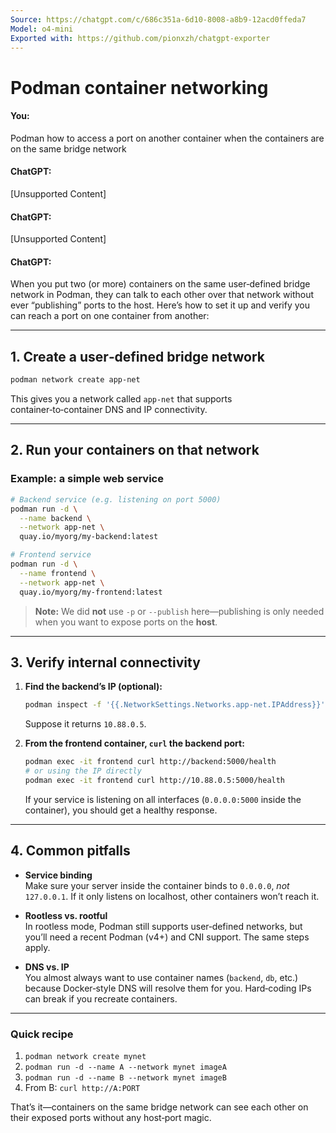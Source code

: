 ```yaml
---
Source: https://chatgpt.com/c/686c351a-6d10-8008-a8b9-12acd0ffeda7
Model: o4-mini
Exported with: https://github.com/pionxzh/chatgpt-exporter
---
```


# Podman container networking

#### You:
Podman how to access a port on another container when the containers are on the same bridge network

#### ChatGPT:
\[Unsupported Content]


#### ChatGPT:
\[Unsupported Content]


#### ChatGPT:
When you put two (or more) containers on the same user‑defined bridge network in Podman, they can talk to each other over that network without ever “publishing” ports to the host. Here’s how to set it up and verify you can reach a port on one container from another:

---

## 1. Create a user‑defined bridge network

```bash
podman network create app-net
```

This gives you a network called `app-net` that supports container‑to‑container DNS and IP connectivity.

---

## 2. Run your containers on that network

### Example: a simple web service

```bash
# Backend service (e.g. listening on port 5000)
podman run -d \
  --name backend \
  --network app-net \
  quay.io/myorg/my-backend:latest

# Frontend service
podman run -d \
  --name frontend \
  --network app-net \
  quay.io/myorg/my-frontend:latest
```

> **Note:** We did **not** use `-p` or `--publish` here—publishing is only needed when you want to expose ports on the **host**.

---

## 3. Verify internal connectivity

1. **Find the backend’s IP (optional):**
   ```bash
   podman inspect -f '{{.NetworkSettings.Networks.app-net.IPAddress}}' backend
   ```
   Suppose it returns `10.88.0.5`.

2. **From the frontend container, `curl` the backend port:**

   ```bash
   podman exec -it frontend curl http://backend:5000/health
   # or using the IP directly
   podman exec -it frontend curl http://10.88.0.5:5000/health
   ```

   If your service is listening on all interfaces (`0.0.0.0:5000` inside the container), you should get a healthy response.

---

## 4. Common pitfalls

- **Service binding**\
  Make sure your server inside the container binds to `0.0.0.0`, *not* `127.0.0.1`. If it only listens on localhost, other containers won’t reach it.

- **Rootless vs. rootful**\
  In rootless mode, Podman still supports user‑defined networks, but you’ll need a recent Podman (v4+) and CNI support. The same steps apply.

- **DNS vs. IP**\
  You almost always want to use container names (`backend`, `db`, etc.) because Docker‑style DNS will resolve them for you. Hard‑coding IPs can break if you recreate containers.

---

### Quick recipe

1. `podman network create mynet`
2. `podman run -d --name A --network mynet imageA`
3. `podman run -d --name B --network mynet imageB`
4. From B: `curl http://A:PORT`

That’s it—containers on the same bridge network can see each other on their exposed ports without any host‑port magic.
